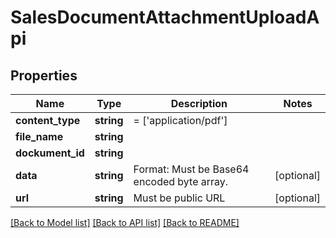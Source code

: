 # SalesDocumentAttachmentUploadApi

## Properties
Name | Type | Description | Notes
------------ | ------------- | ------------- | -------------
**content_type** | **string** | &#x3D; [&#39;application/pdf&#39;] | 
**file_name** | **string** |  | 
**dockument_id** | **string** |  | 
**data** | **string** | Format: Must be Base64 encoded byte array. | [optional] 
**url** | **string** | Must be public URL | [optional] 

[[Back to Model list]](../README.md#documentation-for-models) [[Back to API list]](../README.md#documentation-for-api-endpoints) [[Back to README]](../README.md)


